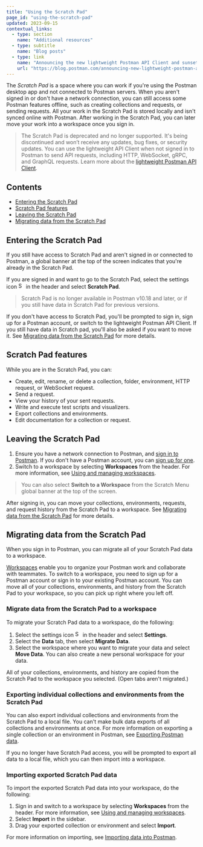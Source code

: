 ```yaml
---
title: "Using the Scratch Pad"
page_id: "using-the-scratch-pad"
updated: 2023-09-15
contextual_links:
  - type: section
    name: "Additional resources"
  - type: subtitle
    name: "Blog posts"
  - type: link
    name: "Announcing the new lightweight Postman API Client and sunsetting Scratch Pad"
    url: "https://blog.postman.com/announcing-new-lightweight-postman-api-client/"
---
```


The _Scratch Pad_ is a space where you can work if you're using the Postman desktop app and not connected to Postman servers. When you aren't signed in or don't have a network connection, you can still access some Postman features offline, such as creating collections and requests, or sending requests. All your work in the Scratch Pad is stored locally and isn't synced online with Postman. After working in the Scratch Pad, you can later move your work into a workspace once you sign in.

> The Scratch Pad is deprecated and no longer supported. It's being discontinued and won’t receive any updates, bug fixes, or security updates. You can use the lightweight API Client when not signed in to Postman to send API requests, including HTTP, WebSocket, gRPC, and GraphQL requests. Learn more about the [lightweight Postman API Client](/docs/getting-started/basics/using-api-client/).

## Contents

* [Entering the Scratch Pad](#entering-the-scratch-pad)
* [Scratch Pad features](#scratch-pad-features)
* [Leaving the Scratch Pad](#leaving-the-scratch-pad)
* [Migrating data from the Scratch Pad](#migrating-data-from-the-scratch-pad)

## Entering the Scratch Pad

If you still have access to Scratch Pad and aren't signed in or connected to Postman, a global banner at the top of the screen indicates that you're already in the Scratch Pad.

If you are signed in and want to go to the Scratch Pad, select the settings icon <img alt="Settings icon" src="https://assets.postman.com/postman-docs/icon-settings-v9.jpg#icon" width="16px"> in the header and select **Scratch Pad**.

> Scratch Pad is no longer available in Postman v10.18 and later, or if you still have data in Scratch Pad for previous versions.
<!-- above sentence isn't quite right.
v8 - still have access
v9-v10.17 - have access if your local data hasn't been removed
later than v10.14 without envs or collections: blocked
downloads later than v10.14 - blocked
v10.18 - blocked
enterprise app existing downloads, banner
-->

If you don't have access to Scratch Pad, you'll be prompted to sign in, sign up for a Postman account, or switch to the lightweight Postman API Client. If you still have data in Scratch pad, you'll also be asked if you want to move it. See [Migrating data from the Scratch Pad](#migrating-data-from-the-scratch-pad) for more details.

## Scratch Pad features

While you are in the Scratch Pad, you can:

* Create, edit, rename, or delete a collection, folder, environment, HTTP request, or WebSocket request.
* Send a request.
* View your history of your sent requests.
* Write and execute test scripts and visualizers.
* Export collections and environments.
* Edit documentation for a collection or request.

## Leaving the Scratch Pad

1. Ensure you have a network connection to Postman, and [sign in to Postman](/docs/getting-started/installation/postman-account/#signing-in-to-postman). If you don't have a Postman account, you can [sign up for one](/docs/getting-started/installation/postman-account/#signing-up-for-a-postman-account).
1. Switch to a workspace by selecting **Workspaces** from the header. For more information, see [Using and managing workspaces](/docs/collaborating-in-postman/using-workspaces/managing-workspaces/).

> You can also select **Switch to a Workspace** from the Scratch Menu global banner at the top of the screen.

After signing in, you can move your collections, environments, requests, and request history from the Scratch Pad to a workspace. See [Migrating data from the Scratch Pad](#migrating-data-from-the-scratch-pad) for more details.

## Migrating data from the Scratch Pad

When you sign in to Postman, you can migrate all of your Scratch Pad data to a workspace.

[Workspaces](/docs/collaborating-in-postman/using-workspaces/managing-workspaces/) enable you to organize your Postman work and collaborate with teammates. To switch to a workspace, you need to sign up for a Postman account or sign in to your existing Postman account. You can move all of your collections, environments, and history from the Scratch Pad to your workspace, so you can pick up right where you left off.

### Migrate data from the Scratch Pad to a workspace

To migrate your Scratch Pad data to a workspace, do the following:

1. Select the settings icon <img alt="Settings icon" src="https://assets.postman.com/postman-docs/icon-settings-v9.jpg#icon" width="16px"> in the header and select **Settings**.
1. Select the **Data** tab, then select **Migrate Data**.
1. Select the workspace where you want to migrate your data and select **Move Data**. You can also create a new personal workspace for your data.

All of your collections, environments, and history are copied from the Scratch Pad to the workspace you selected. (Open tabs aren't migrated.)

### Exporting individual collections and environments from the Scratch Pad

You can also export individual collections and environments from the Scratch Pad to a local file. You can't make bulk data exports of all collections and environments at once. For more information on exporting a single collection or an environment in Postman, see [Exporting Postman data](/docs/getting-started/importing-and-exporting/exporting-data/).

If you no longer have Scratch Pad access, you will be prompted to export all data to a local file, which you can then import into a workspace.

### Importing exported Scratch Pad data

To import the exported Scratch Pad data into your workspace, do the following:

1. Sign in and switch to a workspace by selecting **Workspaces** from the header. For more information, see [Using and managing workspaces](/docs/collaborating-in-postman/using-workspaces/managing-workspaces/).
1. Select **Import** in the sidebar.
1. Drag your exported collection or environment and select **Import**.

For more information on importing, see [Importing data into Postman](/docs/getting-started/importing-and-exporting/importing-data/).
